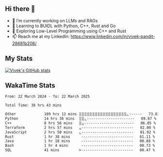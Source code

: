 ## Hi there 👋

- 🔭 I’m currently working on LLMs and RAGs
- 🌱 Learning to BUIDL with Python, C++, Rust and Go 
- 🤔 Exploring Low-Level Programming using C++ and Rust 
- 📫 Reach me at my LinkedIn: https://www.linkedin.com/in/vivek-pandit-28681b206/

## My Stats
[![Vivek's GitHub stats](https://github-readme-stats.vercel.app/api?username=ipanditi&show_icons=true&theme=dark)](https://ipanditi.github.io/)

## WakaTime Stats
<!--START_SECTION:waka-->

```txt
From: 22 March 2024 - To: 22 March 2025

Total Time: 38 hrs 43 mins

Other             109 hrs 12 mins ⣿⣿⣿⣿⣿⣿⣿⣿⣿⣿⣿⣿⣿⣿⣿⣿⣿⣿⣄------   73.83 %
Python            14 hrs 36 mins  ⣿⣿⣄----------------------   09.87 %
C++               8 hrs 56 mins   ⣿⣤-----------------------   06.05 %
Terraform         2 hrs 57 mins   ⣤------------------------   02.00 %
JavaScript        2 hrs 50 mins   ⣄------------------------   01.92 %
Rust              1 hr 38 mins     ------------------------   01.11 %
Java              1 hr 18 mins     ------------------------   00.88 %
Bash              1 hr 4 mins      ------------------------   00.73 %
SQL               41 mins         >------------------------   00.47 %
```

<!--END_SECTION:waka-->



